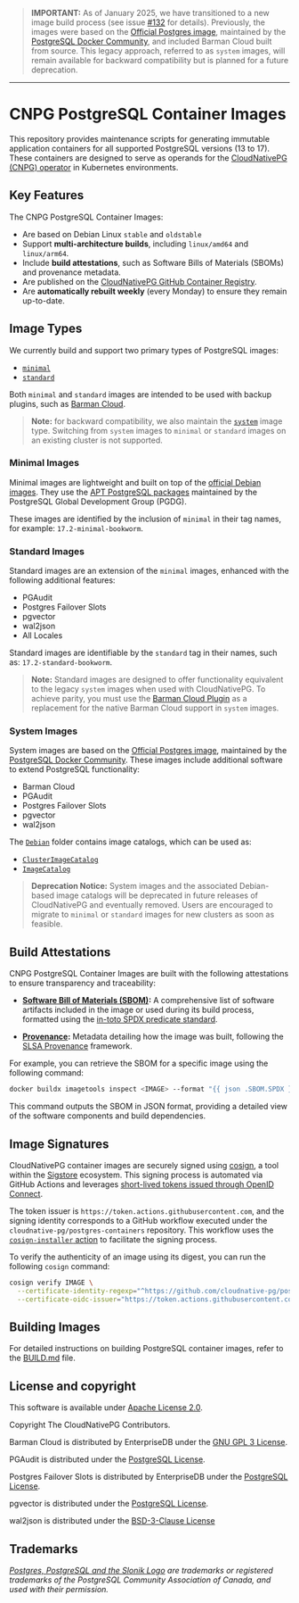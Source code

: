 > **IMPORTANT:** As of January 2025, we have transitioned to a new image build
> process (see issue [#132](https://github.com/cloudnative-pg/postgres-containers/issues/132)
> for details). Previously, the images were based on the
> [Official Postgres image](https://hub.docker.com/_/postgres), maintained by the
> [PostgreSQL Docker Community](https://github.com/docker-library/postgres),
> and included Barman Cloud built from source.
> This legacy approach, referred to as `system` images, will remain available
> for backward compatibility but is planned for a future deprecation.

---

# CNPG PostgreSQL Container Images

This repository provides maintenance scripts for generating immutable
application containers for all supported PostgreSQL versions (13 to 17).
These containers are designed to serve as operands for the
[CloudNativePG (CNPG) operator](https://cloudnative-pg.io) in Kubernetes
environments.

## Key Features

The CNPG PostgreSQL Container Images:

- Are based on Debian Linux `stable` and `oldstable`
- Support **multi-architecture builds**, including `linux/amd64` and
  `linux/arm64`.
- Include **build attestations**, such as Software Bills of Materials (SBOMs)
  and provenance metadata.
- Are published on the
  [CloudNativePG GitHub Container Registry](https://github.com/cloudnative-pg/postgres-containers/pkgs/container/postgresql).
- Are **automatically rebuilt weekly** (every Monday) to ensure they remain
  up-to-date.

## Image Types

We currently build and support two primary types of PostgreSQL images:

- [`minimal`](#minimal-images)
- [`standard`](#standard-images)

Both `minimal` and `standard` images are intended to be used with backup
plugins, such as [Barman Cloud](https://github.com/cloudnative-pg/plugin-barman-cloud).

> **Note:** for backward compatibility, we also maintain the
> [`system`](#system-images) image type. Switching from `system` images to
> `minimal` or `standard` images on an existing cluster is not supported.

### Minimal Images

Minimal images are lightweight and built on top of the
[official Debian images](https://hub.docker.com/_/debian).
They use the [APT PostgreSQL packages](https://wiki.postgresql.org/wiki/Apt)
maintained by the PostgreSQL Global Development Group (PGDG).

These images are identified by the inclusion of `minimal` in their tag names,
for example: `17.2-minimal-bookworm`.

### Standard Images

Standard images are an extension of the `minimal` images, enhanced with the
following additional features:

- PGAudit
- Postgres Failover Slots
- pgvector
- wal2json
- All Locales

Standard images are identifiable by the `standard` tag in their names, such as:
`17.2-standard-bookworm`.

> **Note:** Standard images are designed to offer functionality equivalent to
> the legacy `system` images when used with CloudNativePG. To achieve parity,
> you must use the [Barman Cloud Plugin](https://github.com/cloudnative-pg/plugin-barman-cloud)
> as a replacement for the native Barman Cloud support in `system` images.

### System Images

System images are based on the [Official Postgres image](https://hub.docker.com/_/postgres),
maintained by the
[PostgreSQL Docker Community](https://github.com/docker-library/postgres).
These images include additional software to extend PostgreSQL functionality:

- Barman Cloud
- PGAudit
- Postgres Failover Slots
- pgvector
- wal2json

The [`Debian`](Debian) folder contains image catalogs, which can be used as:
- [`ClusterImageCatalog`](https://cloudnative-pg.io/documentation/current/image_catalog/)
- [`ImageCatalog`](https://cloudnative-pg.io/documentation/current/image_catalog/)

> **Deprecation Notice:** System images and the associated Debian-based image
> catalogs will be deprecated in future releases of CloudNativePG and
> eventually removed. Users are encouraged to migrate to `minimal` or
> `standard` images for new clusters as soon as feasible.

## Build Attestations

CNPG PostgreSQL Container Images are built with the following attestations to
ensure transparency and traceability:

- **[Software Bill of Materials
  (SBOM)](https://docs.docker.com/build/metadata/attestations/sbom/):** A
  comprehensive list of software artifacts included in the image or used during
  its build process, formatted using the [in-toto SPDX predicate standard](https://github.com/in-toto/attestation/blob/main/spec/predicates/spdx.md).

- **[Provenance](https://docs.docker.com/build/metadata/attestations/slsa-provenance/):**
  Metadata detailing how the image was built, following the [SLSA Provenance](https://slsa.dev)
  framework.

For example, you can retrieve the SBOM for a specific image using the following
command:

```bash
docker buildx imagetools inspect <IMAGE> --format "{{ json .SBOM.SPDX }}"
```

This command outputs the SBOM in JSON format, providing a detailed view of the
software components and build dependencies.

## Image Signatures

CloudNativePG container images are securely signed using
[cosign](https://github.com/sigstore/cosign), a tool within the
[Sigstore](https://www.sigstore.dev/) ecosystem.
This signing process is automated via GitHub Actions and leverages
[short-lived tokens issued through OpenID Connect](https://docs.github.com/en/actions/security-for-github-actions/security-hardening-your-deployments/about-security-hardening-with-openid-connect).

The token issuer is `https://token.actions.githubusercontent.com`, and the
signing identity corresponds to a GitHub workflow executed under the
`cloudnative-pg/postgres-containers` repository. This workflow uses the
[`cosign-installer` action](https://github.com/marketplace/actions/cosign-installer)
to facilitate the signing process.

To verify the authenticity of an image using its digest, you can run the
following `cosign` command:

```sh
cosign verify IMAGE \
  --certificate-identity-regexp="^https://github.com/cloudnative-pg/postgres-containers/" \
  --certificate-oidc-issuer="https://token.actions.githubusercontent.com"
```

## Building Images

For detailed instructions on building PostgreSQL container images, refer to the
[BUILD.md](BUILD.md) file.

## License and copyright

This software is available under [Apache License 2.0](LICENSE).

Copyright The CloudNativePG Contributors.

Barman Cloud is distributed by EnterpriseDB under the
[GNU GPL 3 License](https://github.com/EnterpriseDB/barman/blob/master/LICENSE).

PGAudit is distributed under the
[PostgreSQL License](https://github.com/pgaudit/pgaudit/blob/master/LICENSE).

Postgres Failover Slots is distributed by EnterpriseDB under the
[PostgreSQL License](https://github.com/EnterpriseDB/pg_failover_slots/blob/master/LICENSE).

pgvector is distributed under the
[PostgreSQL License](https://github.com/pgvector/pgvector/blob/master/LICENSE).

wal2json is distributed under the
[BSD-3-Clause License](https://github.com/eulerto/wal2json/blob/master/LICENSE)

## Trademarks

*[Postgres, PostgreSQL and the Slonik Logo](https://www.postgresql.org/about/policies/trademarks/)
are trademarks or registered trademarks of the PostgreSQL Community Association
of Canada, and used with their permission.*
